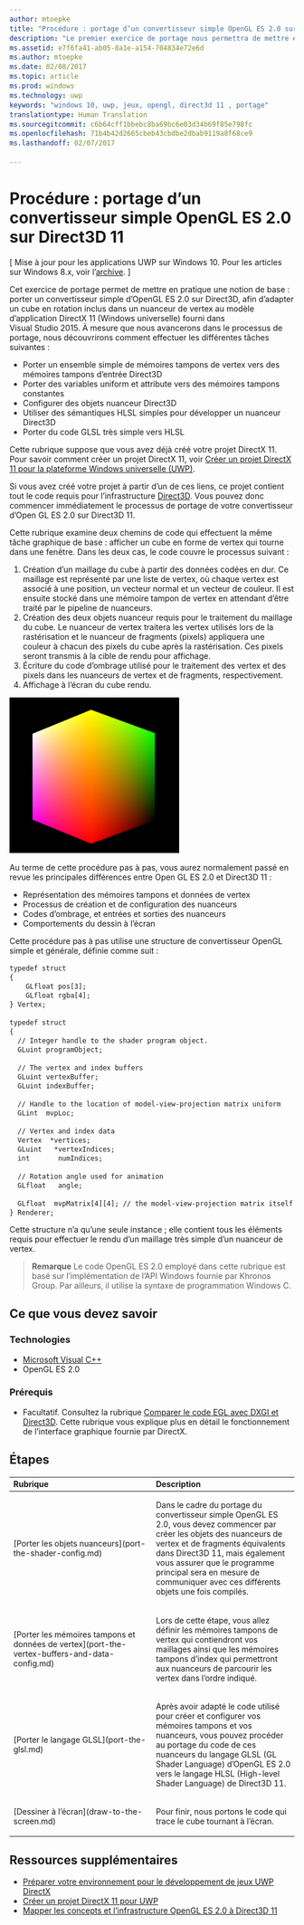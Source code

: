 ```yaml
---
author: mtoepke
title: "Procédure : portage d’un convertisseur simple OpenGL ES 2.0 sur Direct3D 11"
description: "Le premier exercice de portage nous permettra de mettre en pratique une notion de base : porter un convertisseur simple d’OpenGL ES 2.0 sur Direct3D, afin d’adapter un cube en rotation inclus dans un nuanceur de sommets au modèle d’application DirectX 11 (Windows universelle) fourni dans Visual Studio 2015."
ms.assetid: e7f6fa41-ab05-8a1e-a154-704834e72e6d
ms.author: mtoepke
ms.date: 02/08/2017
ms.topic: article
ms.prod: windows
ms.technology: uwp
keywords: "windows 10, uwp, jeux, opengl, direct3d 11 , portage"
translationtype: Human Translation
ms.sourcegitcommit: c6b64cff1bbebc8ba69bc6e03d34b69f85e798fc
ms.openlocfilehash: 71b4b42d2665cbeb43cbdbe2dbab9119a8f68ce9
ms.lasthandoff: 02/07/2017

---
```


# <a name="how-to-port-a-simple-opengl-es-20-renderer-to-direct3d-11"></a>Procédure : portage d’un convertisseur simple OpenGL ES 2.0 sur Direct3D 11


\[ Mise à jour pour les applications UWP sur Windows 10. Pour les articles sur Windows 8.x, voir l’[archive](http://go.microsoft.com/fwlink/p/?linkid=619132). \]

Cet exercice de portage permet de mettre en pratique une notion de base : porter un convertisseur simple d’OpenGL ES 2.0 sur Direct3D, afin d’adapter un cube en rotation inclus dans un nuanceur de vertex au modèle d’application DirectX 11 (Windows universelle) fourni dans Visual Studio 2015. À mesure que nous avancerons dans le processus de portage, nous découvrirons comment effectuer les différentes tâches suivantes :

-   Porter un ensemble simple de mémoires tampons de vertex vers des mémoires tampons d’entrée Direct3D
-   Porter des variables uniform et attribute vers des mémoires tampons constantes
-   Configurer des objets nuanceur Direct3D
-   Utiliser des sémantiques HLSL simples pour développer un nuanceur Direct3D
-   Porter du code GLSL très simple vers HLSL

Cette rubrique suppose que vous avez déjà créé votre projet DirectX 11. Pour savoir comment créer un projet DirectX 11, voir [Créer un projet DirectX 11 pour la plateforme Windows universelle (UWP)](user-interface.md).

Si vous avez créé votre projet à partir d’un de ces liens, ce projet contient tout le code requis pour l’infrastructure [Direct3D](https://msdn.microsoft.com/library/windows/desktop/ff476345). Vous pouvez donc commencer immédiatement le processus de portage de votre convertisseur d’Open GL ES 2.0 sur Direct3D 11.

Cette rubrique examine deux chemins de code qui effectuent la même tâche graphique de base : afficher un cube en forme de vertex qui tourne dans une fenêtre. Dans les deux cas, le code couvre le processus suivant :

1.  Création d’un maillage du cube à partir des données codées en dur. Ce maillage est représenté par une liste de vertex, où chaque vertex est associé à une position, un vecteur normal et un vecteur de couleur. Il est ensuite stocké dans une mémoire tampon de vertex en attendant d’être traité par le pipeline de nuanceurs.
2.  Création des deux objets nuanceur requis pour le traitement du maillage du cube. Le nuanceur de vertex traitera les vertex utilisés lors de la rastérisation et le nuanceur de fragments (pixels) appliquera une couleur à chacun des pixels du cube après la rastérisation. Ces pixels seront transmis à la cible de rendu pour affichage.
3.  Écriture du code d’ombrage utilisé pour le traitement des vertex et des pixels dans les nuanceurs de vertex et de fragments, respectivement.
4.  Affichage à l’écran du cube rendu.

![Cube OpenGL simple](images/simple-opengl-cube.png)

Au terme de cette procédure pas à pas, vous aurez normalement passé en revue les principales différences entre Open GL ES 2.0 et Direct3D 11 :

-   Représentation des mémoires tampons et données de vertex
-   Processus de création et de configuration des nuanceurs
-   Codes d’ombrage, et entrées et sorties des nuanceurs
-   Comportements du dessin à l’écran

Cette procédure pas à pas utilise une structure de convertisseur OpenGL simple et générale, définie comme suit :

``` syntax
typedef struct 
{
    GLfloat pos[3];        
    GLfloat rgba[4];
} Vertex;

typedef struct
{
  // Integer handle to the shader program object.
  GLuint programObject;

  // The vertex and index buffers
  GLuint vertexBuffer;
  GLuint indexBuffer;

  // Handle to the location of model-view-projection matrix uniform
  GLint  mvpLoc; 
   
  // Vertex and index data
  Vertex  *vertices;
  GLuint   *vertexIndices;
  int       numIndices;

  // Rotation angle used for animation
  GLfloat   angle;

  GLfloat  mvpMatrix[4][4]; // the model-view-projection matrix itself
} Renderer;
```

Cette structure n’a qu’une seule instance ; elle contient tous les éléments requis pour effectuer le rendu d’un maillage très simple d’un nuanceur de vertex.

> **Remarque** Le code OpenGL ES 2.0 employé dans cette rubrique est basé sur l’implémentation de l’API Windows fournie par Khronos Group. Par ailleurs, il utilise la syntaxe de programmation Windows C.

 

## <a name="what-you-need-to-know"></a>Ce que vous devez savoir


### <a name="technologies"></a>Technologies

-   [Microsoft Visual C++](http://msdn.microsoft.com/library/vstudio/60k1461a.aspx)
-   OpenGL ES 2.0

### <a name="prerequisites"></a>Prérequis

-   Facultatif. Consultez la rubrique [Comparer le code EGL avec DXGI et Direct3D](moving-from-egl-to-dxgi.md). Cette rubrique vous explique plus en détail le fonctionnement de l’interface graphique fournie par DirectX.

## <a name="span-idkeylinksstepsheadingspansteps"></a><span id="keylinks_steps_heading"></span>Étapes


<table>
<colgroup>
<col width="50%" />
<col width="50%" />
</colgroup>
<thead>
<tr class="header">
<th align="left">Rubrique</th>
<th align="left">Description</th>
</tr>
</thead>
<tbody>
<tr class="odd">
<td align="left"><p>[Porter les objets nuanceurs](port-the-shader-config.md)</p></td>
<td align="left"><p>Dans le cadre du portage du convertisseur simple OpenGL ES 2.0, vous devez commencer par créer les objets des nuanceurs de vertex et de fragments équivalents dans Direct3D 11, mais également vous assurer que le programme principal sera en mesure de communiquer avec ces différents objets une fois compilés.</p></td>
</tr>
<tr class="even">
<td align="left"><p>[Porter les mémoires tampons et données de vertex](port-the-vertex-buffers-and-data-config.md)</p></td>
<td align="left"><p>Lors de cette étape, vous allez définir les mémoires tampons de vertex qui contiendront vos maillages ainsi que les mémoires tampons d’index qui permettront aux nuanceurs de parcourir les vertex dans l’ordre indiqué.</p></td>
</tr>
<tr class="odd">
<td align="left"><p>[Porter le langage GLSL](port-the-glsl.md)</p></td>
<td align="left"><p>Après avoir adapté le code utilisé pour créer et configurer vos mémoires tampons et vos nuanceurs, vous pouvez procéder au portage du code de ces nuanceurs du langage GLSL (GL Shader Language) d’OpenGL ES 2.0 vers le langage HLSL (High-level Shader Language) de Direct3D 11.</p></td>
</tr>
<tr class="even">
<td align="left"><p>[Dessiner à l’écran](draw-to-the-screen.md)</p></td>
<td align="left"><p>Pour finir, nous portons le code qui trace le cube tournant à l’écran.</p></td>
</tr>
</tbody>
</table>

 

## <a name="span-idadditionalresourcesspanadditional-resources"></a><span id="additional_resources"></span>Ressources supplémentaires


-   [Préparer votre environnement pour le développement de jeux UWP DirectX](prepare-your-dev-environment-for-windows-store-directx-game-development.md)
-   [Créer un projet DirectX 11 pour UWP](user-interface.md)
-   [Mapper les concepts et l’infrastructure OpenGL ES 2.0 à Direct3D 11](map-concepts-and-infrastructure.md)

 

 





